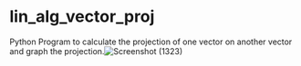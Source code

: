 # lin_alg_vector_proj

Python Program to calculate the projection of one vector on another vector and graph the projection.![Screenshot (1323)](https://user-images.githubusercontent.com/83175234/172777837-2da97240-7ecb-406a-98c7-b391859fe876.png)
